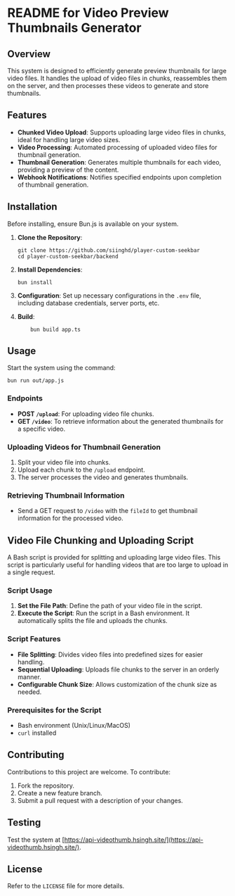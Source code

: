 
# README for Video Preview Thumbnails Generator

## Overview

This system is designed to efficiently generate preview thumbnails for large video files. It handles the upload of video files in chunks, reassembles them on the server, and then processes these videos to generate and store thumbnails.

## Features

- **Chunked Video Upload**: Supports uploading large video files in chunks, ideal for handling large video sizes.
- **Video Processing**: Automated processing of uploaded video files for thumbnail generation.
- **Thumbnail Generation**: Generates multiple thumbnails for each video, providing a preview of the content.
- **Webhook Notifications**: Notifies specified endpoints upon completion of thumbnail generation.

## Installation

Before installing, ensure Bun.js is available on your system.

1. **Clone the Repository**: 
   ```
   git clone https://github.com/siinghd/player-custom-seekbar
   cd player-custom-seekbar/backend
   ```

2. **Install Dependencies**: 
   ```
   bun install
   ```

3. **Configuration**: Set up necessary configurations in the `.env` file, including database credentials, server ports, etc.
4.  **Build**: 
    ```
        bun build app.ts
    ```
## Usage

Start the system using the command:

```
bun run out/app.js
```

### Endpoints

- **POST `/upload`**: For uploading video file chunks.
- **GET `/video`**: To retrieve information about the generated thumbnails for a specific video.

### Uploading Videos for Thumbnail Generation

1. Split your video file into chunks.
2. Upload each chunk to the `/upload` endpoint.
3. The server processes the video and generates thumbnails.

### Retrieving Thumbnail Information

- Send a GET request to `/video` with the `fileId` to get thumbnail information for the processed video.

## Video File Chunking and Uploading Script

A Bash script is provided for splitting and uploading large video files. This script is particularly useful for handling videos that are too large to upload in a single request.

### Script Usage

1. **Set the File Path**: Define the path of your video file in the script.
2. **Execute the Script**: Run the script in a Bash environment. It automatically splits the file and uploads the chunks.

### Script Features

- **File Splitting**: Divides video files into predefined sizes for easier handling.
- **Sequential Uploading**: Uploads file chunks to the server in an orderly manner.
- **Configurable Chunk Size**: Allows customization of the chunk size as needed.

### Prerequisites for the Script

- Bash environment (Unix/Linux/MacOS)
- `curl` installed

## Contributing

Contributions to this project are welcome. To contribute:

1. Fork the repository.
2. Create a new feature branch.
3. Submit a pull request with a description of your changes.

## Testing

Test the system at [https://api-videothumb.hsingh.site/](https://api-videothumb.hsingh.site/).

## License

Refer to the `LICENSE` file for more details.


